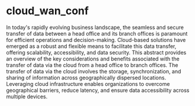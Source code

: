 # cloud_wan_conf
In today's rapidly evolving business landscape, the seamless and secure transfer 
of data between a head office and its branch offices is paramount for efficient 
operations and decision-making. Cloud-based solutions have emerged as a robust 
and flexible means to facilitate this data transfer, offering scalability, 
accessibility, and data security. This abstract provides an overview of the key 
considerations and benefits associated with the transfer of data via the cloud from 
a head office to branch offices.
The transfer of data via the cloud involves the storage, synchronization, and 
sharing of information across geographically dispersed locations. Leveraging 
cloud infrastructure enables organizations to overcome geographical barriers, 
reduce latency, and ensure data accessibility across multiple devices.
